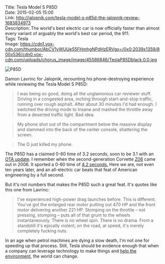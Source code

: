 Title: Tesla Model S P85D  
Date: 2015-02-05 15:00  
Link: http://jalopnik.com/tesla-model-s-p85d-the-jalopnik-review-1683834973  
Description: The world's best electric car is now officially faster than almost every variant of arguably the world's best car period, the 911.  
Tags: Tesla  
Image: https://cdn1.vox-cdn.com/thumbor/AbCV1yWUUe55FHmhgNPdHzERVgo=/0x0:2039x1359/800x536/cdn0.vox-cdn.com/uploads/chorus_image/image/45586846/TeslaP85Dblack.0.0.jpg  

![P85D][vox-cdn]

Damon Lavrinc for Jalopnik, recounting his phone-destroying experience while reviewing the Tesla Model S P85D:

> I was being so good, doing all the unglamorous car reviewer stuff. Driving in a congested area, inching through start-and-stop traffic, running over rough asphalt. After about 30 minutes I'd had enough. I switched the driving mode to Insane and mashed the throttle away from a deserted traffic light. Bad idea.

> My phone shot out of the compartment below the massive display and slammed into the back of the center console, shattering the screen.

> The D just killed my phone.

The P85D has a claimed 0-60 time of 3.2 seconds, soon to be 3.1 with an [OTA update][theverge]. I remember when the second-generation Corvette [Z06][motortrend] came out in 2006. It sported a 0-60 time of [4.2 seconds.][edmunds] Here we are, not even ten years later, and an all-electric car beats that feat of American engineering by a full second. 

But it's not numbers that makes the P85D such a great feat. It's quotes like this one from Lavrinc:

> I've experienced high-power drag launches before. This is different. You've got the enlarged rear motor putting out 470 HP and the front motor delivering another 221 HP. Stomping on the throttle – not pressing, stomping – puts all of that grunt to the wheels instantaneously. There is no wheel spin. There is no drama. From a standstill it's epically violent; on the road, at speed, it's merely completely fucking nuts.

In an age when petrol machines are dying a slow death, I'm not one for speeding up that process. Still, Tesla should be evidence enough that when a company can leverage technology to make things and [help the environment][slate], the world can change. 

[edmunds]: http://www.edmunds.com/chevrolet/corvette/2006/road-test1.html "C6 Z06 road test from Edmunds"
[motortrend]: http://www.motortrend.com/roadtests/coupes/112_0510_2006_chevrolet_corvette_z06/ "MotorTrend reviews the C6 Z06"
[slate]: http://www.slate.com/articles/technology/technology/2013/09/how_green_is_a_tesla_electric_cars_environmental_impact_depends_on_where.html "Slate on 'How Green is Tesla?'"
[theverge]: http://www.theverge.com/2015/1/29/7947533/tesla-will-make-the-absurdly-fast-p85d-even-faster-with-a-software-update "The Verge: 'Tesla will make the absurdly fast P85D even faster with a software update'"
[vox-cdn]: https://cdn1.vox-cdn.com/thumbor/AbCV1yWUUe55FHmhgNPdHzERVgo=/0x0:2039x1359/800x536/cdn0.vox-cdn.com/uploads/chorus_image/image/45586846/TeslaP85Dblack.0.0.jpg "Tesla P85D"